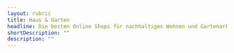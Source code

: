 ```yaml
---
layout: rubric
title: Haus & Garten
headline: Die besten Online Shops für nachhaltiges Wohnen und Gartenarbeit
shortDescription: ""
description: ""
---
```

